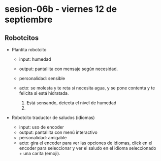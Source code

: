 # sesion-06b - viernes 12 de septiembre

## Robotcitos

- Plantita robotcito

   - input: humedad
   - output: pantallita con mensaje según necesidad.
   - personalidad: sensible 
   - acto: se molesta y te reta si necesita agua, y se pone contenta y te felicita si está hidratada.
 
     1. Está sensando, detecta el nivel de humedad
     2. 
  
 

- Robotcito traductor de saludos (idiomas)
 
   - input: uso de encoder
   - output: pantallita con menú interactivo
   - personalidad: amigable
   - acto: gira el encoder para ver las opciones de idiomas, click en el encoder para seleccionar y ver el saludo en el idioma seleccionado + una carita (emoji).

